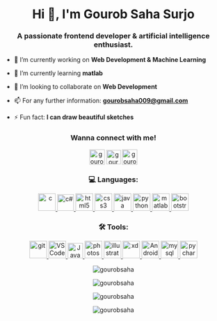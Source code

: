 <h1 align="center">Hi 👋, I'm Gourob Saha Surjo</h1>
<h3 align="center">A passionate frontend developer & artificial intelligence enthusiast.</h3>



- 🔭 I’m currently working on **Web Development & Machine Learning**

- 🌱 I’m currently learning **matlab**

- 👯 I’m looking to collaborate on **Web Development**

- 📫 For any further information: **gourobsaha009@gmail.com**

- ⚡ Fun fact: **I can draw beautiful sketches**

<h3 align="center">Wanna connect with me!</h3>
<p align="center">
<a href="https://linkedin.com/in/gourob-saha-632751200" target="_blank"><img align="center" src="https://img.icons8.com/color/48/000000/linkedin.png" alt="gourob-saha-632751200" width="35" /></a>
<a href="https://fb.com/surjo.saha.547" target="_blank"><img align="center" src="https://img.icons8.com/fluency/48/000000/facebook-new.png" alt="gourob-saha-632751200" width="33" /></a>
<a href="https://instagram.com/gourob_saha" target="_blank"><img align="center" src="https://img.icons8.com/fluency/48/000000/instagram-new.png" alt="gourob_saha" width="35" /></a>
</p>

<h3 align="center">💻 Languages:</h3>
<p align="center"> <a href="https://www.cprogramming.com/" target="_blank" rel="noreferrer"> <img src="https://img.icons8.com/color/48/000000/c-programming.png" alt="c" width="40" height="40"/> </a> 
<a href="https://www.w3schools.com/cs/" target="_blank" rel="noreferrer"> <img src="https://img.icons8.com/color/48/000000/c-sharp-logo-2.png" alt="c#" width="38" height="38"/> </a> 
<a href="https://www.w3.org/html/" target="_blank" rel="noreferrer"> <img src="https://img.icons8.com/color/48/000000/html-5--v1.png" alt="html5" width="40" height="40"/> </a>
<a href="https://www.w3schools.com/css/" target="_blank" rel="noreferrer"> <img src="https://img.icons8.com/color/48/000000/css3.png" alt="css3" width="40" height="40"/> </a>
<a href="https://www.java.com" target="_blank" rel="noreferrer"> <img src="https://img.icons8.com/color/48/000000/java-coffee-cup-logo--v2.png" alt="java" width="40" height="40"/> </a>
<a href="https://www.python.org" target="_blank" rel="noreferrer"> <img src="https://img.icons8.com/color/48/000000/python--v2.png" alt="python" width="40" height="40"/> </a>
<a href="https://www.mathworks.com/products/matlab.html" target="_blank" rel="noreferrer"> <img src="https://img.icons8.com/fluency/48/000000/matlab.png" alt="matlab" width="40" height="40"/> </a> 
<a href="https://getbootstrap.com" target="_blank" rel="noreferrer"> <img src="https://img.icons8.com/color/48/000000/bootstrap.png" alt="bootstrap" width="40" height="40"/> </a>  
</p>


<h3 align="center">🛠️ Tools:</h3>  

<p align="center">
<a href="https://git-scm.com/" target="_blank" rel="noreferrer"> <img src="https://img.icons8.com/color/48/000000/git.png" alt="git" width="40" height="40"/> </a> 
<a href="https://code.visualstudio.com/" target="_blank" rel="noreferrer"><img src="https://img.icons8.com/color/48/000000/visual-studio-code-2019.png" alt="VS Code" width="40" height="40"/> </a> 
<a href="https://www.eclipse.org/" target="_blank" rel="noreferrer"><img src="https://img.icons8.com/officel/80/000000/java-eclipse.png" alt="Java Eclipse" width="35" height="35"/> </a>   
<a href="https://www.photoshop.com/en" target="_blank" rel="noreferrer"><img src="https://img.icons8.com/color/48/000000/adobe-photoshop--v2.png" alt="photoshop" width="40" height="40"/> </a>  
<a href="https://www.adobe.com/in/products/illustrator.html" target="_blank" rel="noreferrer"> <img src="https://img.icons8.com/color/48/000000/adobe-illustrator--v2.png" alt="illustrator" width="40" height="40"/> </a> 
<a href="https://www.adobe.com/products/xd.html" target="_blank" rel="noreferrer"> <img src="https://img.icons8.com/color/48/000000/adobe-xd--v2.png" alt="xd" width="40" height="40"/> </a> 
<a href="https://developer.android.com/studio?gclsrc=ds&gclsrc=ds" target="_blank" rel="noreferrer"> <img src="https://img.icons8.com/color/48/000000/android-studio--v2.png" alt="Android Studio" width="40" height="40"/> </a>  
<a href="https://www.mysql.com/" target="_blank" rel="noreferrer"> <img src="https://img.icons8.com/color/48/000000/mysql-logo.png" alt="mysql" width="40" height="40"/> </a> 
<a href="https://www.jetbrains.com/pycharm/" target="_blank" rel="noreferrer"> <img src="https://img.icons8.com/color/48/000000/pycharm.png" alt="pycharm" width="40" height="40"/> </a>   

</p>

<p align="center"><img align="center" src="https://github-readme-stats.vercel.app/api/top-langs?username=gourobsaha&show_icons=true&locale=en&layout=compact&theme=nightowl&hide_border=true" alt="gourobsaha"/></p>

<p align="center"><img align="center" src="https://github-readme-stats.vercel.app/api?username=gourobsaha&show_icons=true&locale=en&theme=nightowl&hide_border=true" alt="gourobsaha" /></p>

<p align="center"><img align="center" src="https://github-readme-streak-stats.herokuapp.com/?user=gourobsaha&theme=nightowl&hide_border=true" alt="gourobsaha"/></p>


<p align="center"><img align="center" src=https://activity-graph.herokuapp.com/graph?username=gourobsaha&bg_color=011627&color=c691e9&line=7edac9&point=feea94&area=true&hide_border=true alt="gourobsaha" /></a> </p>
